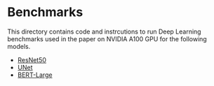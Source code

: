 # Benchmarks

This directory contains code and instrcutions to run Deep Learning benchmarks used in the paper on NVIDIA A100 GPU for the following models.  

+ [ResNet50](./resnet50/)
+ [UNet](./UNet/)
+ [BERT-Large](./BERT-large/)



